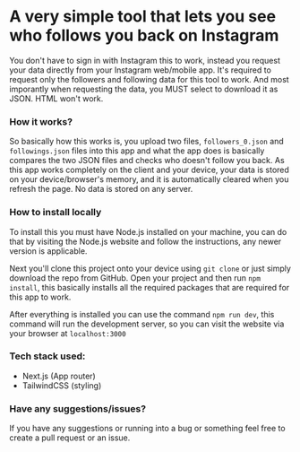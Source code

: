 # A very simple tool that lets you see who follows you back on Instagram

You don't have to sign in with Instagram this to work, instead you request your data directly
from your Instagram web/mobile app. It's required to request only the followers and following data for this tool to work.
And most imporantly when requesting the data, you MUST select to download it as JSON. HTML won't work.

### How it works?
So basically how this works is, you upload two files, `followers_0.json` and `followings.json` files into this app and what the app
does is basically compares the two JSON files and checks who doesn't follow you back. As this app works completely on the client and
your device, your data is stored on your device/browser's memory, and it is automatically cleared when you refresh the page. No data is stored on any server.

### How to install locally
To install this you must have Node.js installed on your machine, you can do that by visiting the Node.js website and follow the instructions, any newer version is applicable.

Next you'll clone this project onto your device using `git clone` or just simply download the repo from GitHub.
Open your project and then run `npm install`, this basically installs all the required packages that are required for this app to work.

After everything is installed you can use the command `npm run dev`, this command will run the development server, so you can visit the website via your browser at `localhost:3000`

### Tech stack used:
- Next.js (App router)
- TailwindCSS (styling)

### Have any suggestions/issues?
If you have any suggestions or running into a bug or something feel free to create a pull request or an issue. 